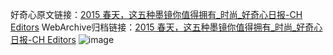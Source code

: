 好奇心原文链接：[2015 春天，这五种墨镜你值得拥有_时尚_好奇心日报-CH Editors](https://www.qdaily.com/articles/7802.html)
WebArchive归档链接：[2015 春天，这五种墨镜你值得拥有_时尚_好奇心日报-CH Editors](http://web.archive.org/web/20190623172911/https://www.qdaily.com/articles/7802.html)
![image](http://ww3.sinaimg.cn/large/007d5XDply1g3x0yvidrzj30u046yb29)